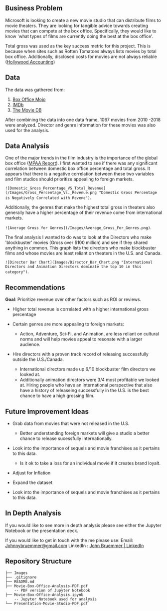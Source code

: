 
## Business Problem

Microsoft is looking to create a new movie studio that can distribute films to movie theaters. They are looking for tangible advice towards creating movies that can compete at the box office. Specifically, they would like to know 'what types of films are currently doing the best at the box office'. 

Total gross was used as the key success metric for this project. This is because when sites such as Rotten Tomatoes always lists movies by total box office. Additionally, disclosed costs for movies are not always reliable ([Hollywood Accounting](https://en.wikipedia.org/wiki/Hollywood_accounting))

## Data
The data was gathered from:

 1. [Box Office Mojo](https://www.boxofficemojo.com/)
 2. [IMDb](https://www.imdb.com/)
 3. [The Movie DB](https://www.themoviedb.org/?language=en-US)

After combining the data into one data frame, 1067 movies from 2010 -2018 were analyzed. Director and genre information for these movies was also used for the analysis. 

## Data Analysis

One of the major trends in the film industry is the importance of the global box office ([MPAA Report](https://www.motionpictures.org/wp-content/uploads/2019/03/MPAA-THEME-Report-2018.pdf)). I first wanted to see if there was any significant correlation between domestic box office percentage and total gross. It appears that there is a negative correlation between these two variables and film studios should prioritize appealing to foreign markets. 

 `![Domestic_Gross_Percentage_VS_Total_Revenue](/Images/Gross_Percentage_Vs._Revenue.png "Domestic Gross Percentage is Negatively Correlated with Revene")`.

Additionally, the genres that make the highest total gross in theaters also generally have a higher percentage of their revenue come from international markets. 

 `![Average Gross for Genres](/Images/Average_Gross_For_Genres.png)`.

The final analysis I wanted to do was to look at the Directors who make 'blockbuster' movies (Gross over $100 million) and see if they shared anything in common. This graph lists the directors who make blockbuster films and whose movies are least reliant on theaters in the U.S. and Canada. 

 `![Director Bar Chart](Images/Director_Bar_Chart.png "International Directors and Animation Directors dominate the top 10 in this category")`.

## Recommendations 
**Goal**: Prioritize revenue over other factors such as ROI or reviews.
    

 - Higher total revenue is correlated with a higher international gross percentage
 -  Certain genres are more appealing to foreign markets:
	 
	 - Action, Adventure, Sci-Fi, and Animation, are less reliant on cultural norms and will help movies appeal to resonate with a larger audience. 
	 
 - Hire directors with a proven track record of releasing successfully outside the U.S./Canada.
	 - International directors made up 6/10 blockbuster film directors we looked at. 
	 - Additionally animation directors were 3/4 most profitable we looked at. Hiring people who have an international perspective that also have a history of releaseing successfully in the U.S. is the best chance to have a high grossing film.

## Future Improvement Ideas
-   Grab data from movies that were not released in the U.S.
	-  Better understanding foreign markets will give a studio a better chance to release sucessfully internationally. 
    

-   Look into the importance of sequels and movie franchises as it pertains to this data.
	- Is it ok to take a loss for an individual movie if it creates brand loyalt.
    
-   Adjust for Inflation
  
-   Expand the dataset
   
-   Look into the importance of sequels and movie franchises as it pertains to this data.

## In Depth Analysis
If you would like to see more in depth analysis please see either the Jupyter Notebook or the presentation deck.

If you would like to get in touch with the me please use:
Email: Johnnybruemmer@gmail.com
LinkedIn : [John Bruemmer | LinkedIn](https://www.linkedin.com/in/john-bruemmer-407a58a4/)

## Repository Structure
```
├── Images
├── .gitignore
├── README.md
├── Movie-Box-Office-Analysis-PDF.pdf
	-- PDF version of Jupyter Notebook
├── Movie-Box-Office-Analysis.ipynb
	-- Jupyter Notebook used for analysis
└── Presentation-Movie-Studio-PDF.pdf
```
